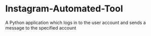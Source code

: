 # Instagram-Automated-Tool
 A Python application which logs in to the user account and sends a message to the specified account
